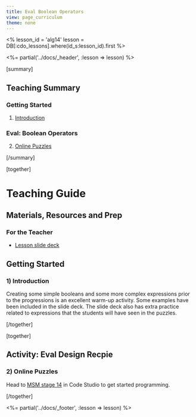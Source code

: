 ```yaml
---
title: Eval Boolean Operators
view: page_curriculum
theme: none
---
```


<%
lesson_id = 'alg14'
lesson = DB[:cdo_lessons].where(id_s:lesson_id).first
%>

<%= partial('../docs/_header', :lesson => lesson) %>

[summary]

## Teaching Summary
### **Getting Started**
 
1) [Introduction](#GetStarted)  

### **Eval: Boolean Operators**  

2) [Online Puzzles](#Activity1)

[/summary]

[together]

# Teaching Guide

## Materials, Resources and Prep

### For the Teacher
- [Lesson slide deck](https://docs.google.com/a/code.org/presentation/d/1hWgXUeeBMh_ah8GUTBshhy_5GAbiIwNj87M-8MkVJH4/edit#slide=id.g63497456e_010/)

## Getting Started

### <a name="GetStarted"></a> 1) Introduction

Creating some simple booleans and some more complex expressions prior to the progressions is an excellent warm-up activity.  Some examples have been included in the slide deck.  The slide deck also has extra practice related to expressions that the students will have seen in the puzzles.

[/together]

[together]

## Activity: Eval Design Recpie
### <a name="Activity1"></a> 2) Online Puzzles

Head to [MSM stage 14](http://studio.code.org/s/algebra/stage/14/puzzle/1) in Code Studio to get started programming.

[/together]

<%= partial('../docs/_footer', :lesson => lesson) %>